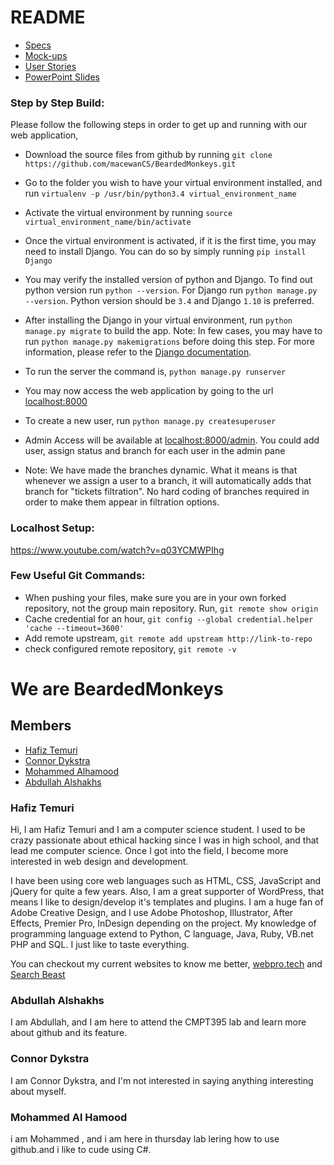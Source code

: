 # README

- [Specs](https://github.com/macewanCS/BeardedMonkeys/blob/master/specs/specs.md)
- [Mock-ups](https://github.com/macewanCS/BeardedMonkeys/tree/master/specs/mockups)
- [User Stories](https://github.com/macewanCS/BeardedMonkeys/blob/master/specs/stories.md)
- [PowerPoint Slides](https://github.com/macewanCS/BeardedMonkeys/blob/master/specs/BeardedMonkeys-%20Presentation.pptx)

### Step by Step Build:
Please follow the following steps in order to get up and running with our web application,

- Download the source files from github by running `git clone https://github.com/macewanCS/BeardedMonkeys.git`

- Go to the folder you wish to have your virtual environment installed, and run `virtualenv -p /usr/bin/python3.4 virtual_environment_name`

- Activate the virtual environment by running `source virtual_environment_name/bin/activate`

- Once the virtual environment is activated, if it is the first time, you may need to install Django. You can do so by simply running `pip install Django`

- You may verify the installed version of python and Django. To find out python version run `python --version`. For Django run `python manage.py --version`. Python version should be `3.4` and Django `1.10` is preferred.

- After installing the Django in your virtual environment, run `python manage.py migrate` to build the app. Note: In few cases, you may have to run `python manage.py makemigrations` before doing this step. For more information, please refer to the [Django documentation](https://docs.djangoproject.com/en/1.10/topics/migrations/).

- To run the server the command is, `python manage.py runserver`

- You may now access the web application by going to the url [localhost:8000](localhost:8000)

- To create a new user, run `python manage.py createsuperuser`

- Admin Access will be available at [localhost:8000/admin](localhost:8000/admin). You could add user, assign status and branch for each user in the admin pane

- Note: We have made the branches dynamic. What it means is that whenever we assign a user to a branch, it will automatically adds that branch for "tickets filtration". No hard coding of branches required in order to make them appear in filtration options.

### Localhost Setup:

https://www.youtube.com/watch?v=q03YCMWPIhg

### Few Useful Git Commands:
- When pushing your files, make sure you are in your own forked repository, not the group main repository. Run, `git remote show origin`
- Cache credential for an hour, `git config --global credential.helper 'cache --timeout=3600'`
- Add remote upstream, `git remote add upstream http://link-to-repo`
- check configured remote repository, `git remote -v`

# We are BeardedMonkeys

## Members
- [Hafiz Temuri](https://github.com/temurih)
- [Connor Dykstra](https://github.com/DykstraC7)
- [Mohammed Alhamood](https://github.com/alhamoodm)
- [Abdullah Alshakhs](https://github.com/abdullah1413)

### Hafiz Temuri
Hi, I am Hafiz Temuri and I am a computer science student. I used to be crazy passionate about ethical hacking since I was in high school, and that lead me computer science. Once I got into the field, I become more interested in web design and development.

I have been using core web languages such as HTML, CSS, JavaScript and jQuery for quite a few years. Also, I am a great supporter of WordPress, that means I like to design/develop it's templates and plugins. I am a huge fan of Adobe Creative Design, and I use Adobe Photoshop, Illustrator, After Effects, Premier Pro, InDesign depending on the project. My knowledge of programming language extend to Python, C language, Java, Ruby, VB.net PHP and SQL. I just like to taste everything.

You can checkout my current websites to know me better, [webpro.tech](http://www.webpro.tech/) and [Search Beast](https://www.searchbeast.ca/)

### Abdullah Alshakhs
I am Abdullah, and I am here to attend the CMPT395 lab and learn more about github and its feature. 

### Connor Dykstra
I am Connor Dykstra, and I'm not interested in saying anything interesting about myself.

### Mohammed Al Hamood
i am Mohammed , and i am here in thursday lab lering how to use github.and i like to cude using C#.
